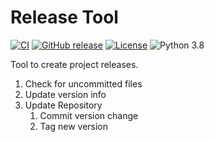 # Release Tool

[![CI](https://github.com/offa/release-tool/workflows/ci/badge.svg)](https://github.com/offa/release-tool/actions)
[![GitHub release](https://img.shields.io/github/release/offa/release-tool.svg)](https://github.com/offa/release-tool/releases)
[![License](https://img.shields.io/badge/license-GPLv3-yellow.svg)](LICENSE)
![Python 3.8](https://img.shields.io/badge/python-3.8-green.svg)

Tool to create project releases.

1. Check for uncommitted files
1. Update version info
1. Update Repository
    1. Commit version change
    1. Tag new version
